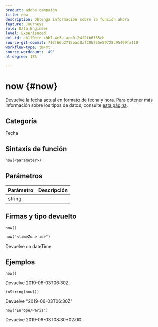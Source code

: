 ```yaml
---
product: adobe campaign
title: now
description: Obtenga información sobre la función ahora
feature: Journeys
role: Data Engineer
level: Experienced
exl-id: ab1f9efe-cbb7-4e3a-ace0-24f2fb6165cb
source-git-commit: 712f66b2715bac0af206755e59728c95499fa110
workflow-type: tm+mt
source-wordcount: '49'
ht-degree: 18%

---
```


# now {#now}

Devuelve la fecha actual en formato de fecha y hora. Para obtener más información sobre los tipos de datos, consulte [esta página](../expression/data-types.md).

## Categoría

Fecha

## Sintaxis de función

`now(<parameter>)`

## Parámetros

| Parámetro | Descripción |
|--- |--- |
| string |  |

## Firmas y tipo devuelto

`now()`

`now("<timeZone id>")`

Devuelve un dateTime.

## Ejemplos

`now()`

Devuelve 2019-06-03T06:30Z.

`toString(now())`

Devuelve &quot;2019-06-03T06:30Z&quot;

`now("Europe/Paris")`

Devuelve 2019-06-03T08:30+02:00.
